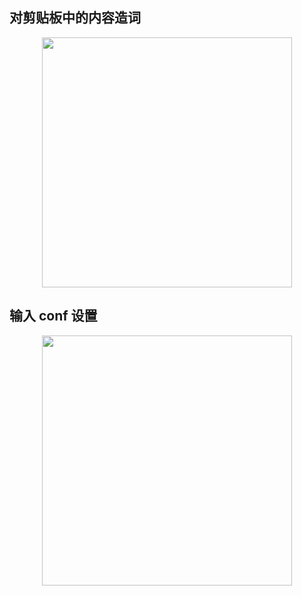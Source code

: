 ## 对剪贴板中的内容造词

<p align="center"><img src="https://cdn.jsdelivr.net/gh/zb9678/img@main/up1/12.12:16:03:03.png" style="width:400px;"></p>

## 输入 conf 设置

<p align="center"><img src="https://cdn.jsdelivr.net/gh/zb9678/img@main/up1/12.12:16:04:33.png" style="width:400px;"></p>